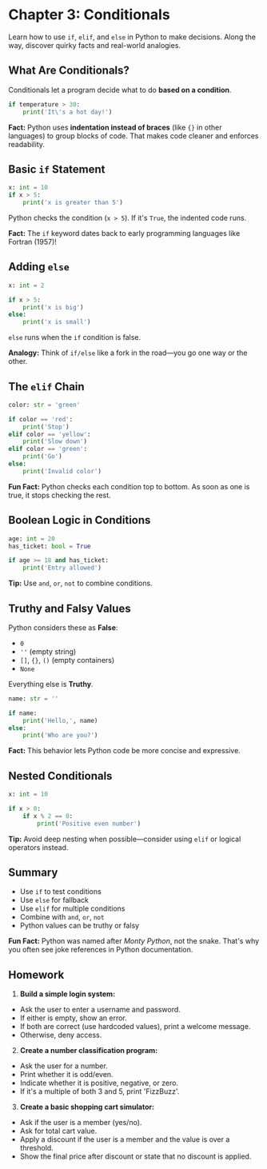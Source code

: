 # Chapter 3: Conditionals

Learn how to use `if`, `elif`, and `else` in Python to make decisions. Along the way, discover quirky facts and real-world analogies.


## What Are Conditionals?

Conditionals let a program decide what to do **based on a condition**.

```python
if temperature > 30:
    print('It\'s a hot day!')
```

**Fact:** Python uses **indentation instead of braces** (like `{}` in other languages) to group blocks of code. That makes code cleaner and enforces readability.


## Basic `if` Statement

```python
x: int = 10
if x > 5:
    print('x is greater than 5')
```

Python checks the condition (`x > 5`). If it's `True`, the indented code runs.

**Fact:** The `if` keyword dates back to early programming languages like Fortran (1957)!


## Adding `else`

```python
x: int = 2

if x > 5:
    print('x is big')
else:
    print('x is small')
```

`else` runs when the `if` condition is false.

**Analogy:** Think of `if/else` like a fork in the road—you go one way or the other.


## The `elif` Chain

```python
color: str = 'green'

if color == 'red':
    print('Stop')
elif color == 'yellow':
    print('Slow down')
elif color == 'green':
    print('Go')
else:
    print('Invalid color')
```

**Fun Fact:** Python checks each condition top to bottom. As soon as one is true, it stops checking the rest.


## Boolean Logic in Conditions

```python
age: int = 20
has_ticket: bool = True

if age >= 18 and has_ticket:
    print('Entry allowed')
```

**Tip:** Use `and`, `or`, `not` to combine conditions.


## Truthy and Falsy Values

Python considers these as **False**:

* `0`
* `''` (empty string)
* `[]`, `{}`, `()` (empty containers)
* `None`

Everything else is **Truthy**.

```python
name: str = ''

if name:
    print('Hello,', name)
else:
    print('Who are you?')
```

**Fact:** This behavior lets Python code be more concise and expressive.


## Nested Conditionals

```python
x: int = 10

if x > 0:
    if x % 2 == 0:
        print('Positive even number')
```

**Tip:** Avoid deep nesting when possible—consider using `elif` or logical operators instead.


## Summary

* Use `if` to test conditions
* Use `else` for fallback
* Use `elif` for multiple conditions
* Combine with `and`, `or`, `not`
* Python values can be truthy or falsy

**Fun Fact:** Python was named after *Monty Python*, not the snake. That's why you often see joke references in Python documentation.


## Homework

1. **Build a simple login system:**

* Ask the user to enter a username and password.
* If either is empty, show an error.
* If both are correct (use hardcoded values), print a welcome message.
* Otherwise, deny access.

2. **Create a number classification program:**

* Ask the user for a number.
* Print whether it is odd/even.
* Indicate whether it is positive, negative, or zero.
* If it's a multiple of both 3 and 5, print 'FizzBuzz'.

3. **Create a basic shopping cart simulator:**

* Ask if the user is a member (yes/no).
* Ask for total cart value.
* Apply a discount if the user is a member and the value is over a threshold.
* Show the final price after discount or state that no discount is applied.
